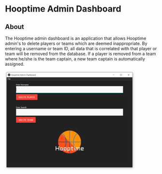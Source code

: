 # Hooptime Admin Dashboard
## About
The Hooptime admin dashboard is an application that allows Hooptime admin's to delete players or teams which are deemed inappropriate. By entering a username or team ID, all data that is correlated with that player or team will be removed from the database. If a player is removed from a team where he/she is the team captain, a new team captain is automatically assigned.

<img src="images/DashboardPhoto.PNG" height="85%" width="85%">
